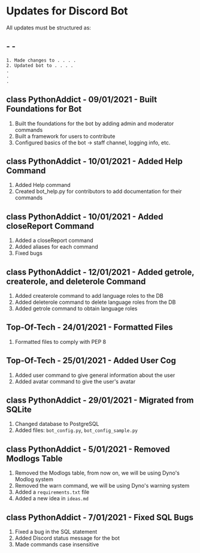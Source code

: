 # Updates for Discord Bot
 All updates must be structured as:
 ## <User> - <Date> - <Short Description>
 	1. Made changes to . . . .
 	2. Updated bot to . . . .
 	.
 	.
 	.
## class PythonAddict - 09/01/2021 - Built Foundations for Bot
1. Built the foundations for the bot by adding admin and moderator commands
2. Built a framework for users to contribute
3. Configured basics of the bot -> staff channel, logging info, etc.

## class PythonAddict - 10/01/2021 - Added Help Command
1. Added Help command
2. Created bot_help.py for contributors to add documentation for their commands

## class PythonAddict - 10/01/2021 - Added closeReport Command
1. Added a closeReport command
2. Added aliases for each command
3. Fixed bugs

## class PythonAddict - 12/01/2021 - Added getrole, createrole, and deleterole Command
1. Added createrole command to add language roles to the DB
2. Added deleterole command to delete language roles from the DB
3. Added getrole command to obtain language roles

## Top-Of-Tech - 24/01/2021 - Formatted Files
1. Formatted files to comply with PEP 8

## Top-Of-Tech - 25/01/2021 - Added User Cog
1. Added user command to give general information about the user
2. Added avatar command to give the user's avatar

## class PythonAddict - 29/01/2021 - Migrated from SQLite
1. Changed database to PostgreSQL
2. Added files: `bot_config.py`, `bot_config_sample.py`

## class PythonAddict - 5/01/2021 - Removed Modlogs Table
1. Removed the Modlogs table, from now on, we will be using Dyno's Modlog system
2. Removed the warn command, we will be using Dyno's warning system
3. Added a `requirements.txt` file
4. Added a new idea in `ideas.md`

## class PythonAddict - 7/01/2021 - Fixed SQL Bugs
1. Fixed a bug in the SQL statement
2. Added Discord status message for the bot
3. Made commands case insensitive